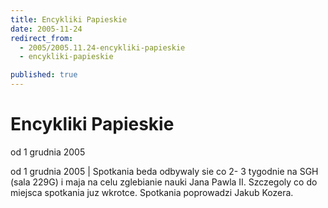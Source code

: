 ```yaml
---
title: Encykliki Papieskie
date: 2005-11-24
redirect_from: 
  - 2005/2005.11.24-encykliki-papieskie
  - encykliki-papieskie

published: true
---
```




# Encykliki Papieskie

<time>od 1 grudnia 2005</time>

od 1 grudnia 2005 | Spotkania beda odbywaly sie co 2- 3 tygodnie na SGH (sala 229G) i maja na celu zglebianie nauki Jana Pawla II. Szczegoly co do miejsca spotkania juz wkrotce. Spotkania poprowadzi Jakub Kozera.

<!--CONTENT FROM OLD SERVER (jos before 2013): od 1 grudnia 2005 | Spotkania beda odbywaly sie co 2- 3 tygodnie na SGH (sala 229G) i maja na celu zglebianie nauki Jana Pawla II. Szczegoly co do miejsca spotkania juz wkrotce. Spotkania poprowadzi Jakub Kozera.
-->

<!--{{json:{"created_date":"2005-11-24 14:18:34","publish_down":"0000-00-00 00:00:00","id":"276"}}}-->